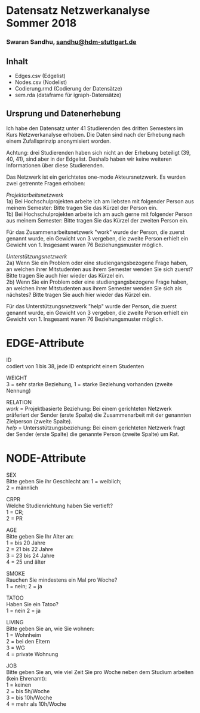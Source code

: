 # Datensatz Netzwerkanalyse Sommer 2018 #
### Swaran Sandhu, sandhu@hdm-stuttgart.de ###

## Inhalt
- Edges.csv (Edgelist)
- Nodes.csv (Nodelist)
- Codierung.rmd (Codierung der Datensätze)
- sem.rda (dataframe für igraph-Datensätze)

## Ursprung und Datenerhebung
Ich habe den Datensatz unter 41 Studierenden des dritten Semesters im Kurs Netzwerkanalyse erhoben. Die Daten sind nach der Erhebung nach einem Zufallsprinzip anonymisiert worden.

Achtung: drei Studierenden haben sich nicht an der Erhebung beteiligt (39, 40, 41), sind aber in der Edgelist. Deshalb haben wir keine weiteren Informationen über diese Studierenden.

Das Netzwerk ist ein gerichtetes one-mode Akteursnetzwerk. Es wurden zwei getrennte Fragen erhoben:

*Projektarbeitsnetzwerk*  
1a) Bei Hochschulprojekten arbeite ich am liebsten mit folgender Person aus meinem Semester: Bitte tragen Sie das Kürzel der Person ein.  
1b) Bei Hochschulprojekten arbeite ich am auch gerne mit folgender Person aus meinem Semester: Bitte tragen Sie das Kürzel der zweiten Person ein.  

Für das Zusammenarbeitsnetzwerk "work" wurde der Person, die zuerst genannt wurde, ein Gewicht von 3 vergeben, die zweite Person erhielt ein Gewicht von 1. Insgesamt waren 76 Beziehungsmuster möglich.  

*Unterstützungsnetzwerk*  
2a) Wenn Sie ein Problem oder eine studiengangsbezogene Frage haben, an welchen ihrer Mitstudenten aus ihrem Semester wenden Sie sich zuerst?  Bitte tragen Sie auch hier wieder das Kürzel ein.  
2b) Wenn Sie ein Problem oder eine studiengangsbezogene Frage haben, an welchen ihrer Mitstudenten aus ihrem Semester wenden Sie sich als nächstes? Bitte tragen Sie auch hier wieder das Kürzel ein.

Für das Unterstützungsnetzwerk "help" wurde der Person, die zuerst genannt wurde, ein Gewicht von 3 vergeben, die zweite Person erhielt ein Gewicht von 1. Insgesamt waren 76 Beziehungsmuster möglich.


# EDGE-Attribute

ID  
codiert von 1 bis 38, jede ID entspricht einem Studenten

WEIGHT  
3 = sehr starke Beziehung,
1 = starke Beziehung vorhanden (zweite Nennung)

RELATION  
*work* = Projektbasierte Beziehung: Bei einem gerichteten Netzwerk präferiert der Sender (erste Spalte) die Zusammenarbeit mit der genannten Zielperson (zweite Spalte).  
*help* = Untersstützungsbeziehung: Bei einem gerichteten Netzwerk fragt der Sender (erste Spalte) die genannte Person (zweite Spalte) um Rat.

# NODE-Attribute  
  
SEX  
Bitte geben Sie ihr Geschlecht an:
1 = weiblich;  
2 = männlich
  
CRPR  
Welche Studienrichtung haben Sie vertieft?  
1 = CR;  
2 = PR

AGE  
Bitte geben Sie Ihr Alter an:  
1 = bis 20 Jahre  
2 = 21 bis 22 Jahre  
3 = 23 bis 24 Jahre  
4 = 25 und älter  

SMOKE  
Rauchen Sie mindestens ein Mal pro Woche?  
1 = nein; 
2 = ja

TATOO  
Haben Sie ein Tatoo?  
1 = nein
2 = ja
  
LIVING  
Bitte geben Sie an, wie Sie wohnen:  
1 = Wohnheim  
2 = bei den Eltern  
3 = WG  
4 = private Wohnung  

JOB  
Bitte geben Sie an, wie viel Zeit Sie pro Woche neben dem Studium arbeiten (kein Ehrenamt):  
1 = keinen    
2 = bis 5h/Woche  
3 = bis 10h/Woche  
4 = mehr als 10h/Woche  

##
